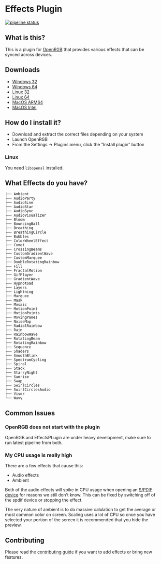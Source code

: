 # Effects Plugin

[![pipeline status](https://gitlab.com/OpenRGBDevelopers/OpenRGBEffectsPlugin/badges/master/pipeline.svg)](https://gitlab.com/OpenRGBDevelopers/OpenRGBEffectsPlugin/-/commits/master)

## What is this?

This is a plugin for [OpenRGB](https://gitlab.com/CalcProgrammer1/OpenRGB) that provides various effects that can be synced across devices.

## Downloads

* [Windows 32](https://gitlab.com/OpenRGBDevelopers/OpenRGBEffectsPlugin/-/jobs/artifacts/master/download?job=Windows%2032)
* [Windows 64](https://gitlab.com/OpenRGBDevelopers/OpenRGBEffectsPlugin/-/jobs/artifacts/master/download?job=Windows%2064)
* [Linux 32](https://gitlab.com/OpenRGBDevelopers/OpenRGBEffectsPlugin/-/jobs/artifacts/master/download?job=Linux%2032)
* [Linux 64](https://gitlab.com/OpenRGBDevelopers/OpenRGBEffectsPlugin/-/jobs/artifacts/master/download?job=Linux%2064)
* [MacOS ARM64](https://gitlab.com/OpenRGBDevelopers/OpenRGBEffectsPlugin/-/jobs/artifacts/master/download?job=MacOS%20ARM64)
* [MacOS Intel](https://gitlab.com/OpenRGBDevelopers/OpenRGBEffectsPlugin/-/jobs/artifacts/master/download?job=MacOS%20Intel)

## How do I install it?

* Download and extract the correct files depending on your system
* Launch OpenRGB
* From the Settings -> Plugins menu, click the "Install plugin" button

### Linux

You need `libopenal` installed.


## What Effects do you have?

```
├── Ambient
├── AudioParty
├── AudioSine
├── AudioStar
├── AudioSync
├── AudioVisualizer
├── Bloom
├── BouncingBall
├── Breathing
├── BreathingCircle
├── Bubbles
├── ColorWheelEffect
├── Comet
├── CrossingBeams
├── CustomGradientWave
├── CustomMarquee
├── DoubleRotatingRainbow
├── Fill
├── FractalMotion
├── GifPlayer
├── GradientWave
├── Hypnotoad
├── Layers
├── Lightning
├── Marquee
├── Mask
├── Mosaic
├── MotionPoint
├── MotionPoints
├── MovingPanes
├── NoiseMap
├── RadialRainbow
├── Rain
├── RainbowWave
├── RotatingBeam
├── RotatingRainbow
├── Sequence
├── Shaders
├── SmoothBlink
├── SpectrumCycling
├── Spiral
├── Stack
├── StarryNight
├── Sunrise
├── Swap
├── SwirlCircles
├── SwirlCirclesAudio
├── Visor
└── Wavy
```

## Common Issues

### OpenRGB does not start with the plugin

OpenRGB and EffectsPLugin are under heavy development, make sure to run latest pipeline from both.

### My CPU usage is really high

There are a few effects that cause this:

* Audio effects
* Ambient

Both of the audio effects will spike in CPU usage when opening an [S/PDIF device](https://en.wikipedia.org/wiki/S/PDIF) for reasons we still don't know. This can be fixed by switching off of the spdif device or stopping the effect.

The very nature of ambient is to do massive calulation to get the average or most common color on screen. Scaling uses a lot of CPU so once you have selected your portion of the screen it is recommended that you hide the preview.

## Contributing

Please read the [contributing guide](./CONTRIBUTING.md) if you want to add effects or bring new features.

